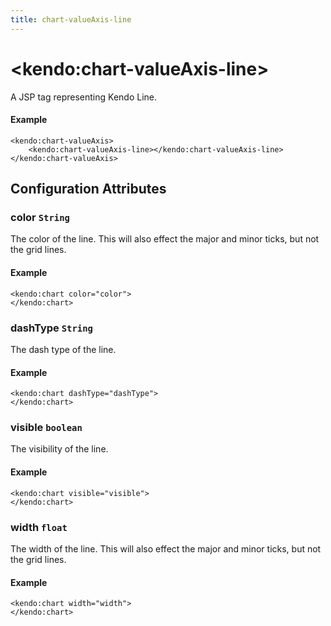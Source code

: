 ```yaml
---
title: chart-valueAxis-line
---
```


# \<kendo:chart-valueAxis-line\>
A JSP tag representing Kendo Line.

#### Example
    <kendo:chart-valueAxis>
        <kendo:chart-valueAxis-line></kendo:chart-valueAxis-line>
    </kendo:chart-valueAxis>


## Configuration Attributes


### color `String`

The color of the line. This will also effect the major and minor ticks, but
not the grid lines.

#### Example
    <kendo:chart color="color">
    </kendo:chart>



### dashType `String`

The dash type of the line.

#### Example
    <kendo:chart dashType="dashType">
    </kendo:chart>



### visible `boolean`

The visibility of the line.

#### Example
    <kendo:chart visible="visible">
    </kendo:chart>



### width `float`

The width of the line. This will also effect the major and minor ticks, but
not the grid lines.

#### Example
    <kendo:chart width="width">
    </kendo:chart>


